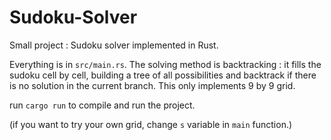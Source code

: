 # Sudoku-Solver

Small project : Sudoku solver implemented in Rust.

Everything is in `src/main.rs`. The solving method is backtracking : it fills the sudoku cell by cell, building a tree of all possibilities and backtrack if there is no solution in the current branch.
This only implements 9 by 9 grid.


run `cargo run` to compile and run the project.

(if you want to try your own grid, change `s` variable in `main` function.)
